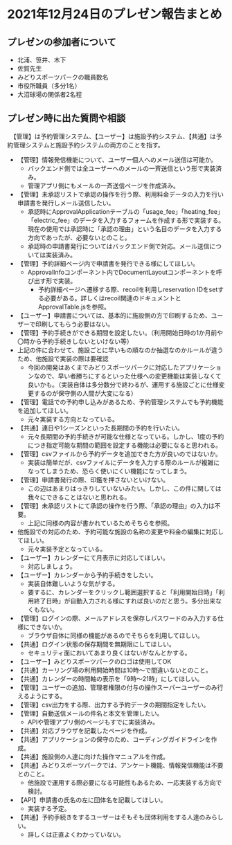 # 2021年12月24日のプレゼン報告まとめ

## プレゼンの参加者について

- 北浦、笹井、木下
- 佐賀先生
- みどりスポーツパークの職員数名
- 市役所職員（多分1名）
- 大沼球場の関係者2名程

## プレゼン時に出た質問や相談

　【管理】は予約管理システム、【ユーザー】は施設予約システム、【共通】は予約管理システムと施設予約システムの両方のことを指す。

- 【管理】情報発信機能について、ユーザー個人へのメール送信は可能か。
  - バックエンド側では全ユーザーへのメールの一斉送信という形で実装済み。
  - 管理アプリ側にもメールの一斉送信ページを作成済み。
- 【管理】未承認リストで承認の操作を行う際、利用料金データの入力を行い申請書を発行しメール送信したい。
  - 承認時にApprovalApplicationテーブルの「usage_fee」「heating_fee」「electric_fee」のデータを入力するフォームを作成する形で実装する。現在の使用では承認時に「承認の理由」という名目のデータを入力する方向であったが、必要ないとのこと。
  - 承認時の申請書発行についてはバックエンド側で対応。メール送信については実装済み。
- 【管理】予約詳細ページ内で申請書を発行できる様にしてほしい。
  - ApprovalInfoコンポーネント内でDocumentLayoutコンポーネントを呼び出す形で実装。
    - 予約詳細ページへ遷移する際、recoilを利用しreservation IDをsetする必要がある。詳しくはrecoil関連のドキュメントとApprovalTable.jsを参照。
- 【ユーザー】申請書については、基本的に施設側の方で印刷するため、ユーザーで印刷してもらう必要はない。
- 【管理】予約手続きができる期間を設定したい。（利用開始日時の1か月前や〇時から予約手続きしないといけない等）
- 上記の件に合わせて、施設ごとに早いもの順なのか抽選なのかルールが違うため、他施設で実装の際は要確認
  - 今回の開発はあくまでみどりスポーツパークに対応したアプリケーションなので、早い者勝ちにするといった仕様への変更機能は実装しなくて良いかも。（実装自体は多分数分で終わるが、運用する施設ごとに仕様変更するのが保守側の人間が大変になる）
- 【管理】電話での予約申し込みがあるため、予約管理システムでも予約機能を追加してほしい。
  - 元々実装する方向となっている。
- 【共通】連日や1シーズンといった長期間の予約を行いたい。
  - 元々長期間の予約手続きが可能な仕様となっている。しかし、1度の予約につき指定可能な期間の範囲を設定する機能は必要になると思われる。
- 【管理】csvファイルから予約データを追加できた方が良いのではないか。
  - 実装は簡単だが、csvファイルにデータを入力する際のルールが複雑になってしまうため、恐らく使いにくい機能になってしまう。
- 【管理】申請書発行の際、印鑑を押さないといけない。
  - この辺はあまりはっきりしていないみたい。しかし、この件に関しては我々にできることはないと思われる。
- 【管理】未承認リストにて承認の操作を行う際、「承認の理由」の入力は不要。
  - 上記に同様の内容が書かれているためそちらを参照。
- 他施設での対応のため、予約可能な施設の名称の変更や料金の編集に対応してほしい。
  - 元々実装予定となっている。
- 【ユーザー】カレンダーにて月表示に対応してほしい。
  - 対応しましょう。
- 【ユーザー】カレンダーから予約手続きをしたい。
  - 実装自体難しいような気がする。
  - 要するに、カレンダーをクリックし範囲選択すると「利用開始日時」「利用終了日時」が自動入力される様にすれば良いのだと思う。多分出来なくもない。
- 【管理】ログインの際、メールアドレスを保存しパスワードのみ入力する仕様にできないか。
  - ブラウザ自体に同様の機能があるのでそちらを利用してほしい。
- 【共通】ログイン状態の保存期間を無期限にしてほしい。
  - セキュリティ面においてあまり良くはないがなんとかする。
- 【ユーザー】みどりスポーツパークのロゴは使用してOK
- 【共通】カーリング場の利用開始時間は10時～で間違いないとのこと。
- 【共通】カレンダーの時間軸の表示を「9時～21時」にしてほしい。
- 【管理】ユーザーの追加、管理者権限の付与の操作スーパーユーザーのみ行えるようにする。
- 【管理】csv出力をする際、出力する予約データの期間指定をしたい。
- 【管理】自動送信メールの件名と本文を管理したい。
  - APIや管理アプリ側のページもすでに実装済み。
- 【共通】対応ブラウザを記載したページを作成。
- 【共通】アプリケーションの保守のため、コーディングガイドラインを作成。
- 【共通】施設側の人達に向けた操作マニュアルを作成。
- 【共通】みどりスポーツパークでは、アンケート機能、情報発信機能は不要とのこと。
  - 他施設で運用する際必要になる可能性もあるため、一応実装する方向で検討。
- 【API】申請書の氏名の左に団体名を記載してほしい。
  - 実装する予定。
- 【共通】予約手続きをするユーザーはそもそも団体利用をする人達のみらしい。
  - 詳しくは正直よくわかっていない。
